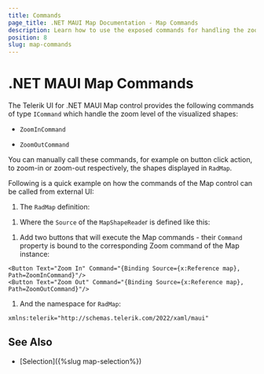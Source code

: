 ```yaml
---
title: Commands
page_title: .NET MAUI Map Documentation - Map Commands
description: Learn how to use the exposed commands for handling the zoom level in the Telerik UI for .NET MAUI Map control.
position: 8
slug: map-commands
---
```


# .NET MAUI Map Commands

The Telerik UI for .NET MAUI Map control provides the following commands of type `ICommand` which handle the zoom level of the visualized shapes:

* `ZoomInCommand`

* `ZoomOutCommand`

You can manually call these commands, for example on button click action, to zoom-in or zoom-out respectively, the shapes displayed in `RadMap`.

Following is a quick example on how the commands of the Map control can be called from external UI:

1. The `RadMap` definition:

 <snippet id='map-zoom-level-xaml' />

1. Where the `Source` of the `MapShapeReade`r is defined like this:

 <snippet id='map-interactionmode-settintsource' />

1. Add two buttons that will execute the Map commands - their `Command` property is bound to the corresponding Zoom command of the Map instance:

 ```XAML
<Button Text="Zoom In" Command="{Binding Source={x:Reference map}, Path=ZoomInCommand}"/>
<Button Text="Zoom Out" Command="{Binding Source={x:Reference map}, Path=ZoomOutCommand}"/>
 ```

1. And the namespace for `RadMap`: 

 ```XAML
xmlns:telerik="http://schemas.telerik.com/2022/xaml/maui"
 ```

## See Also

- [Selection]({%slug map-selection%})